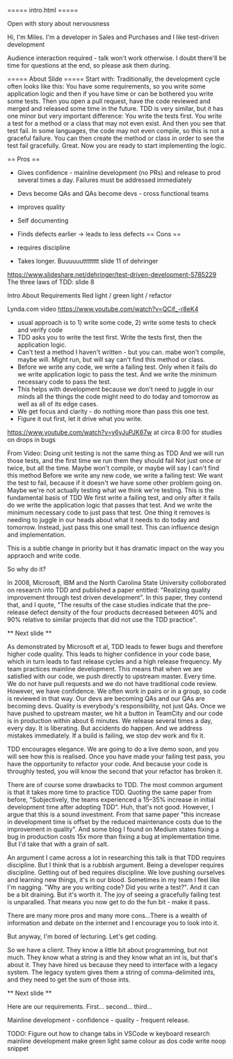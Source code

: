 ===== intro.html =====

Open with story about nervousness

Hi, I'm Miles. I'm a developer in Sales and Purchases and I like test-driven development

Audience interaction required - talk won't work otherwise. I doubt there'll be time for questions at the end, so please ask them during.

===== About Slide =====
Start with:
Traditionally, the development cycle often looks like this: You have some requirements, so you write some application logic and then if you have time or can be bothered you write some tests. Then you open a pull request, have the code reviewed and merged and released some time in the future.
TDD is very similar, but it has one minor but very important difference: You write the tests first. You write a test for a method or a class that may not even exist. And then you see that test fail. In some languages, the code may not even compile, so this is not a graceful failure. You can then create the method or class in order to see the test fail gracefully. Great. Now you are ready to start implementing the logic.

== Pros ==

- Gives confidence - mainline development (no PRs) and release to prod several times a day. Failures must be addressed immediately
- Devs become QAs and QAs become devs - cross functional teams
- improves quality
- Self documenting
- Finds defects earlier -> leads to less defects
  == Cons ==

- requires discipline
- Takes longer. Buuuuuutttttttt slide 11 of dehringer

https://www.slideshare.net/dehringer/test-driven-development-5785229
The three laws of TDD: slide 8

Intro
About
Requirements
Red light / green light / refactor

Lynda.com video
https://www.youtube.com/watch?v=QCif_-r8eK4

- usual approach is to 1) write some code, 2) write some tests to check and verify code
- TDD asks you to write the test first. Write the tests first, then the application logic.
- Can't test a method I haven't written - but you can. mabe won't compile, maybe will. Might run, but will say can't find this method or class.
- Before we write any code, we write a failing test. Only when it fails do we write application logic to pass the test. And we write the minimum necessary code to pass the test.
- This helps with development because we don't need to juggle in our minds all the things the code might need to do today and tomorrow as well as all of its edge cases.
- We get focus and clarity - do nothing more than pass this one test.
- Figure it out first, let it drive what you write.

https://www.youtube.com/watch?v=y6yJuPJK67w
at circa 8:00 for studies on drops in bugs

From Video:
Doing unit testing is not the same thing as TDD
And we will run those tests, and the first time we run them they should fail
Not just once or twice, but all the time.
Maybe won't compile, or maybe will say I can't find this method
Before we write any new code, we write a failing test:
We want the test to fail, because if it doesn't we have some other problem going on. Maybe we're not actually testing what we think we're testing. This is the fundamental basis of TDD
We first write a failing test, and only after it fails do we write the application logic that passes that test.
And we write the minimum necessary code to just pass that test.
One thing it removes is needing to juggle in our heads about what it needs to do today and tomorrow. Instead, just pass this one small test. This can influence design and implementation.

This is a subtle change in priority but it has dramatic impact on the way you appraoch and write code.

So why do it?

In 2008, Microsoft, IBM and the North Carolina State University colloborated on research into TDD and published a paper entitled: "Realizing quality improvement through test driven development". In this paper, they contend that, and I quote, "The results of the case studies indicate that the pre-release defect density of the four products decreased between 40% and 90% relative to similar projects that did not use the TDD practice".

** Next slide **

As demonstrated by Microsoft et al, TDD leads to fewer bugs and therefore higher code quality. This leads to higher confidence in your code base, which in turn leads to fast release cycles and a high release frequency. My team practices mainline development. This means that when we are satisfied with our code, we push directly to upstream master. Every time. We do not have pull requests and we do not have traditional code review. However, we have confidence. We often work in pairs or in a group, so code is reviewed in that way. Our devs are becoming QAs and our QAs are becoming devs. Quality is everybody's responsibility, not just QAs. Once we have pushed to upstream master, we hit a button in TeamCity and our code is in production within about 6 minutes. We release several times a day, every day. It is liberating. But accidents do happen. And we address mistakes immediately. If a build is failing, we stop dev work and fix it.

TDD encourages elegance. We are going to do a live demo soon, and you will see how this is realised. Once you have made your failing test pass, you have the opportunity to refactor your code. And because your code is throughly tested, you will know the second that your refactor has broken it.

There are of course some drawbacks to TDD. The most common argument is that it takes more time to practice TDD. Quoting the same paper from before, "Subjectively, the teams experienced a 15–35% increase in initial development time after adopting TDD". Huh, that's not good. However, I argue that this is a sound investment. From that same paper "this increase in development time is offset by the reduced maintenance costs due to the improvement in quality". And some blog I found on Medium states fixing a bug in production costs 15x more than fixing a bug at implementation time. But I'd take that with a grain of salt.

An argument I came across a lot in researching this talk is that TDD requires discipline. But I think that is a rubbish argument. Being a developer requires discipline. Getting out of bed requires discipline. We love pushing ourselves and learning new things, it's in our blood. Sometimes in my team I feel like I'm nagging. "Why are you writing code? Did you write a test?". And it can be a bit draining. But it's worth it. The joy of seeing a gracefully failing test is unparalled. That means you now get to do the fun bit - make it pass.

There are many more pros and many more cons...There is a wealth of information and debate on the internet and I encourage you to look into it.

But anyway, I'm bored of lecturing. Let's get coding.

So we have a client. They know a little bit about programming, but not much. They know what a string is and they know what an int is, but that's about it. They have hired us because they need to interface with a legacy system. The legacy system gives them a string of comma-delimited ints, and they need to get the sum of those ints.

** Next slide **

Here are our requirements. First... second... third...

Mainline development - confidence - quality - frequent release.

TODO:
Figure out how to change tabs in VSCode w keyboard
research mainline development
make green light same colour as dos code
write noop snippet
